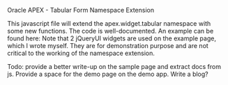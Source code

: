 Oracle APEX - Tabular Form Namespace Extension

This javascript file will extend the apex.widget.tabular namespace with some new functions. 
The code is well-documented.
An example can be found here:
Note that 2 jQueryUI widgets are used on the example page, which I wrote myself. They are for demonstration purpose and are not critical to the working of the namespace extension.

Todo: provide a better write-up on the sample page and extract docs from js. Provide a space for the demo page on the demo app. Write a blog?